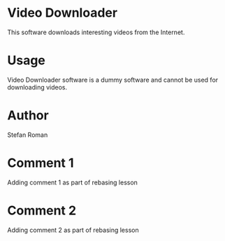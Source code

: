 # Video Downloader
 This software downloads interesting videos from the Internet.

# Usage
Video Downloader software is a dummy software and cannot be used for downloading videos.

# Author
Stefan Roman

# Comment 1
Adding comment 1 as part of rebasing lesson 
# Comment 2
Adding comment 2 as part of rebasing lesson 

